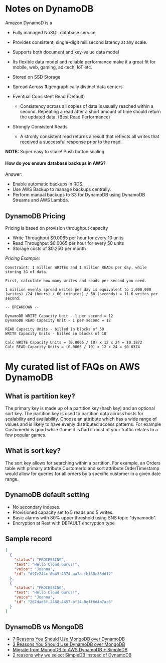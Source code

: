 # Notes on DynamoDB

Amazon DynamoD is a

- Fully managed NoSQL database service
- Provides consistent, single-digit millisecond latency at any scale.
- Supports both document and key-value data model
- Its flexible data model and reliable performance make it a great fit for mobile, web, gaming, ad-tech, IoT etc.
- Stored on SSD Storage
- Spread Across **3** geographically distinct data centers
- Eventual Consistent Read (Default)

  - Consistency across all copies of data is usually reached within a second. Repeating a read after a short amount of time should return the updated data. (Best Read Performance)

- Strongly Consistent Reads
  - A stronly consistent read returns a result that reflects all writes that received a successful response prior to the read.

**NOTE:** Super easy to scale! Push button scaling

#### How do you ensure database backups in AWS?

Answer:

- Enable automatic backups in RDS.
- Use AWS Backup to manage backups centrally.
- Perform manual backups to S3 for DynamoDB using DynamoDB Streams and AWS Lambda.

## DynamoDB Pricing

Pricing is based on provision throughput capacity

- Write Throughput $0.0065 per hour for every 10 units
- Read Throughput $0.0065 per hour for every 50 units
- Storage costs of $0.25G per month

_Pricing Example:_

```
Constraint: 1 million WRITEs and 1 million READs per day, while storing 3G of data.

First, calculate how many writes and reads per second you need.

1 million evenly spread writes per day is equivalent to 1,000,000 (writes) /24 (hours) / 60 (minutes) / 60 (seconds) = 11.6 writes per second.

-- BREAKDOWN --

DynamoDB WRITE Capacity Unit - 1 per second = 12
DynamoDB READ Capacity Unit - 1 per second = 12

READ Capacity Units - billed in blocks of 50
WRITE Capacity Units - billed in blocks of 10

Calc WRITE Capacity Units = (0.0065 / 10) x 12 x 24 = $0.1872
Calc READ Capacity Units = (0.0065 / 10) x 12 x 24 = $0.0374
```

# My curated list of FAQs on AWS DynamoDB

## What is partition key?

The primary key is made up of a partition key (hash key) and an optional sort key. The partition key is used to partition data across hosts for scalability and availability. Choose an attribute which has a wide range of values and is likely to have evenly distributed access patterns. For example CustomerId is good while GameId is bad if most of your traffic relates to a few popular games.

## What is sort key?

The sort key allows for searching within a partition. For example, an Orders table with primary attribute CustomerId and sort attribute OrderTimestamp would allow for queries for all orders by a specific customer in a given date range.

## DynamoDB default setting

- No secondary indexes.
- Provisioned capacity set to 5 reads and 5 writes.
- Basic alarms with 80% upper threshold using SNS topic "dynamodb".
- Encryption at Rest with DEFAULT encryption type

## Sample record

```json
[
  {
    "status": "PROCESSING",
    "text": "Hello Cloud Gurus!",
    "voice": "Joanna",
    "id": "d97e244c-0b49-4374-aa7a-fbf30c36dd17"
  },
  {
    "status": "PROCESSING",
    "text": "Hello Cloud Gurus!",
    "voice": "Joanna",
    "id": "267dad5f-2488-4457-bf14-8eff6d4b7ac6"
  }
]
```

## DynamoDB vs MongoDB

- [7 Reasons You Should Use MongoDB over DynamoDB](http://www.masonzhang.com/2013/08/7-reasons-you-should-use-mongodb-over.html)
- [3 Reasons You Should Use DynamoDB over MongoDB](http://www.masonzhang.com/2013/08/3-reasons-you-should-use-dynamodb-over.html)
- [Migrate from MongoDB to AWS DynamoDB + SimpleDB](http://www.masonzhang.com/2013/07/lean7-migrate-from-mongodb-to-dynamodb.html)
- [2 reasons why we select SimpleDB instead of DynamoDB](http://www.masonzhang.com/2013/06/2-reasons-why-we-select-simpledb.html)
